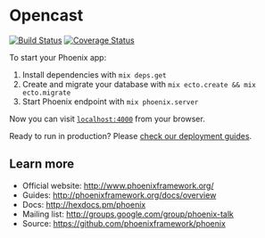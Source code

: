 # Opencast

[![Build Status][build-status-badge]][build-status-url] [![Coverage Status][coverage-status-badge]][coverage-status-url]

To start your Phoenix app:

  1. Install dependencies with `mix deps.get`
  2. Create and migrate your database with `mix ecto.create && mix ecto.migrate`
  3. Start Phoenix endpoint with `mix phoenix.server`

Now you can visit [`localhost:4000`](http://localhost:4000) from your browser.

Ready to run in production? Please [check our deployment guides](http://www.phoenixframework.org/docs/deployment).

## Learn more

  * Official website: http://www.phoenixframework.org/
  * Guides: http://phoenixframework.org/docs/overview
  * Docs: http://hexdocs.pm/phoenix
  * Mailing list: http://groups.google.com/group/phoenix-talk
  * Source: https://github.com/phoenixframework/phoenix

[build-status-badge]: https://travis-ci.org/HeroicEric/opencast-api.svg?branch=master "Build Status badge"
[build-status-url]: https://travis-ci.org/HeroicEric/opencast-api "Build Status"
[coverage-status-badge]: https://coveralls.io/repos/github/HeroicEric/opencast-api/badge.svg?branch=master "Coverage Status badge"
[coverage-status-url]: https://coveralls.io/github/HeroicEric/opencast-api?branch=master "Coverage Status"

